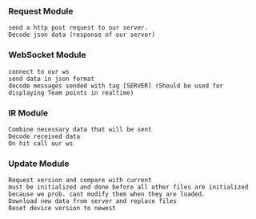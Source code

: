 ### Request Module
	send a http post request to our server.
	Decode json data (response of our server)
### WebSocket Module
	connect to our ws
	send data in json format
	decode messages sended with tag [SERVER] (Should be used for displaying Team points in realtime)
### IR Module
	Combine necessary data that will be sent
	Decode received data
	On hit call our ws
### Update Module
	Request version and compare with current
	must be initialized and done before all other files are initialized because we prob. cant modify them when they are loaded.
	Download new data from server and replace files
	Reset device version to newest
